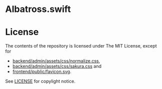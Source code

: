# Albatross.swift

# License

The contents of the repository is licensed under The MIT License, except for

* [backend/admin/assets/css/normalize.css](backend/admin/assets/normalize.css),
* [backend/admin/assets/css/sakura.css](backend/admin/assets/sakura.css) and
* [frontend/public/favicon.svg](frontend/public/favicon.svg).

See [LICENSE](./LICENSE) for copylight notice.
